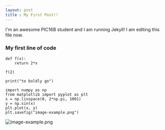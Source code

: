 ```yaml
---
layout: post
title : My First Post!!
---
```


I'm an awesome PIC16B student and I am running Jekyll! 
I am editing this file now.


###  My first line of code

```
def f(x):
    return 2*x
    
f(2)

print("to boldly go")

import numpy as np
from matplotlib import pyplot as plt
x = np.linspace(0, 2*np.pi, 1001)
y = np.sin(x)
plt.plot(x, y)
plt.savefig("image-example.png")

```
![image-example.png](/127.0.0.1:4000/images/image-example.png)
